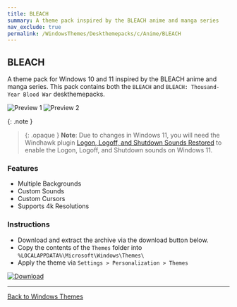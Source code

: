 ```yaml
---
title: BLEACH
summary: A theme pack inspired by the BLEACH anime and manga series
nav_exclude: true
permalink: /WindowsThemes/Deskthemepacks/c/Anime/BLEACH
---
```


## BLEACH

A theme pack for Windows 10 and 11 inspired by the BLEACH anime and manga series. This pack contains both the `BLEACH` and `BLEACH: Thousand-Year Blood War` deskthemepacks.

![Preview 1](https://gitlab.com/the-back-room/deskthemepacks/sfw/bleach/-/raw/main/Extras/Preview.bmp)
![Preview 2](https://gitlab.com/the-back-room/deskthemepacks/sfw/bleach/-/raw/main/Extras/Preview-2.bmp)

{: .note }
> {: .opaque }
> **Note**: Due to changes in Windows 11, you will need the Windhawk plugin [Logon, Logoff, and Shutdown Sounds Restored](https://windhawk.net/mods/logon-logoff-shutdown-sounds) to enable the Logon, Logoff, and Shutdown sounds on Windows 11.

### Features

- Multiple Backgrounds
- Custom Sounds
- Custom Cursors
- Supports 4k Resolutions

### Instructions

- Download and extract the archive via the download button below.
- Copy the contents of the `Themes` folder into `%LOCALAPPDATA%\Microsoft\Windows\Themes\`
- Apply the theme via `Settings > Personalization > Themes`

[![Download](https://img.shields.io/badge/Download-black?style=for-the-badge&logo=gitlab&logoColor=white&logoSize=auto&labelColor=red&color=black&cacheSeconds=3600)](https://gitlab.com/the-back-room/deskthemepacks/sfw/bleach/-/archive/main/bleach-main.zip)

---

<a href="/WindowsThemes" class="btn btn--secondary btn--sm">Back to Windows Themes</a>